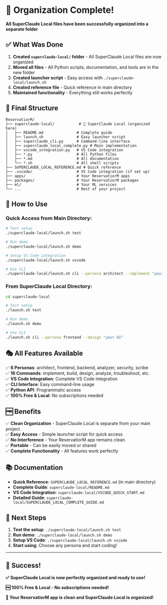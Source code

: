 # 🎉 Organization Complete!

**All SuperClaude Local files have been successfully organized into a separate folder**

## ✅ What Was Done

1. **Created `superclaude-local/` folder** - All SuperClaude Local files are now organized
2. **Moved all files** - All Python scripts, documentation, and tools are in the new folder
3. **Created launcher script** - Easy access with `./superclaude-local/launch.sh`
4. **Created reference file** - Quick reference in main directory
5. **Maintained functionality** - Everything still works perfectly

## 📁 Final Structure

```
ReservatiorM/
├── superclaude-local/           # 🚀 SuperClaude Local (organized here)
│   ├── README.md               # Complete guide
│   ├── launch.sh               # Easy launcher script
│   ├── superclaude_cli.py      # Command-line interface
│   ├── superclaude_local_complete.py # Main implementation
│   ├── vscode_integration.py   # VS Code integration
│   ├── *.py                    # All Python files
│   ├── *.md                    # All documentation
│   └── *.sh                    # All shell scripts
├── SUPERCLAUDE_LOCAL_REFERENCE.md # Quick reference
├── .vscode/                    # VS Code integration (if set up)
├── apps/                       # Your ReservatiorM apps
├── packages/                   # Your ReservatiorM packages
├── ml/                         # Your ML services
└── ...                         # Rest of your project
```

## 🚀 How to Use

### Quick Access from Main Directory:

```bash
# Test setup
./superclaude-local/launch.sh test

# Run demo
./superclaude-local/launch.sh demo

# Setup VS Code integration
./superclaude-local/launch.sh vscode

# Use CLI
./superclaude-local/launch.sh cli --persona architect --implement "your feature"
```

### From SuperClaude Local Directory:

```bash
cd superclaude-local

# Test setup
./launch.sh test

# Run demo
./launch.sh demo

# Use CLI
./launch.sh cli --persona frontend --design "your UI"
```

## 🎭 All Features Available

✅ **6 Personas**: architect, frontend, backend, analyzer, security, scribe  
✅ **16 Commands**: implement, build, design, analyze, troubleshoot, etc.  
✅ **VS Code Integration**: Complete VS Code integration  
✅ **CLI Interface**: Easy command-line usage  
✅ **Python API**: Programmatic access  
✅ **100% Free & Local**: No subscriptions needed

## 🆓 Benefits

✅ **Clean Organization** - SuperClaude Local is separate from your main project  
✅ **Easy Access** - Simple launcher script for quick access  
✅ **No Interference** - Your ReservatiorM app remains clean  
✅ **Portable** - Can be easily moved or shared  
✅ **Complete Functionality** - All features work perfectly

## 📚 Documentation

- **Quick Reference**: `SUPERCLAUDE_LOCAL_REFERENCE.md` (in main directory)
- **Complete Guide**: `superclaude-local/README.md`
- **VS Code Integration**: `superclaude-local/VSCODE_QUICK_START.md`
- **Detailed Guide**: `superclaude-local/SUPERCLAUDE_LOCAL_COMPLETE_GUIDE.md`

## 🎯 Next Steps

1. **Test the setup**: `./superclaude-local/launch.sh test`
2. **Run demo**: `./superclaude-local/launch.sh demo`
3. **Setup VS Code**: `./superclaude-local/launch.sh vscode`
4. **Start using**: Choose any persona and start coding!

---

## 🎊 Success!

**✅ SuperClaude Local is now perfectly organized and ready to use!**

**🆓 100% Free & Local - No subscriptions needed!**

**🚀 Your ReservatiorM app is clean and SuperClaude Local is organized!**
